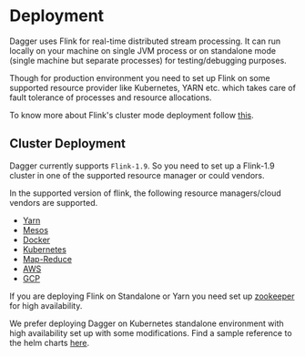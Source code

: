 # Deployment

Dagger uses Flink for real-time distributed stream processing. It can run locally on your machine on single JVM process or on standalone mode (single machine but separate processes) for testing/debugging purposes.

Though for production environment you need to set up Flink on some supported resource provider like Kubernetes, YARN etc. which takes care of fault tolerance of processes and resource allocations.

To know more about Flink's cluster mode deployment follow [this](https://ci.apache.org/projects/flink/flink-docs-release-1.13/docs/deployment/overview/).

## Cluster Deployment

Dagger currently supports `Flink-1.9`. So you need to set up a Flink-1.9 cluster in one of the supported resource manager or could vendors.

In the supported version of flink, the following resource managers/cloud vendors are supported.

- [Yarn](https://ci.apache.org/projects/flink/flink-docs-release-1.9/ops/deployment/yarn_setup.html)
- [Mesos](https://ci.apache.org/projects/flink/flink-docs-release-1.9/ops/deployment/mesos.html)
- [Docker](https://ci.apache.org/projects/flink/flink-docs-release-1.9/ops/deployment/docker.html)
- [Kubernetes](https://ci.apache.org/projects/flink/flink-docs-release-1.9/ops/deployment/kubernetes.html)
- [Map-Reduce](https://ci.apache.org/projects/flink/flink-docs-release-1.9/ops/deployment/mapr_setup.html)
- [AWS](https://ci.apache.org/projects/flink/flink-docs-release-1.9/ops/deployment/aws.html)
- [GCP](https://ci.apache.org/projects/flink/flink-docs-release-1.9/ops/deployment/gce_setup.html)

If you are deploying Flink on Standalone or Yarn you need set up [zookeeper](https://ci.apache.org/projects/flink/flink-docs-release-1.9/ops/jobmanager_high_availability.html) for high availability.

We prefer deploying Dagger on Kubernetes standalone environment with high availability set up with some modifications. Find a sample reference to the helm charts [here](https://github.com/docker-flink/examples/tree/master/helm/flink).
